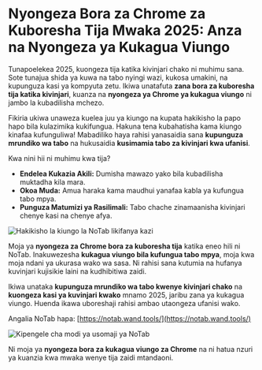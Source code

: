# Nyongeza Bora za Chrome za Kuboresha Tija Mwaka 2025: Anza na Nyongeza ya Kukagua Viungo

Tunapoelekea 2025, kuongeza tija katika kivinjari chako ni muhimu sana. Sote tunajua shida ya kuwa na tabo nyingi wazi, kukosa umakini, na kupunguza kasi ya kompyuta zetu. Ikiwa unatafuta **zana bora za kuboresha tija katika kivinjari**, kuanza na **nyongeza ya Chrome ya kukagua viungo** ni jambo la kubadilisha mchezo.

Fikiria ukiwa unaweza kuelea juu ya kiungo na kupata hakikisho la papo hapo bila kulazimika kukifungua. Hakuna tena kubahatisha kama kiungo kinafaa kufunguliwa! Mabadiliko haya rahisi yanasaidia sana **kupunguza mrundiko wa tabo** na hukusaidia **kusimamia tabo za kivinjari kwa ufanisi**.

Kwa nini hii ni muhimu kwa tija?
*   **Endelea Kukazia Akili:** Dumisha mawazo yako bila kubadilisha muktadha kila mara.
*   **Okoa Muda:** Amua haraka kama maudhui yanafaa kabla ya kufungua tabo mpya.
*   **Punguza Matumizi ya Rasilimali:** Tabo chache zinamaanisha kivinjari chenye kasi na chenye afya.

![Hakikisho la kiungo la NoTab likifanya kazi](images/notab1.png)

Moja ya **nyongeza za Chrome bora za kuboresha tija** katika eneo hili ni NoTab. Inakuwezesha **kukagua viungo bila kufungua tabo mpya**, moja kwa moja ndani ya ukurasa wako wa sasa. Ni rahisi sana kutumia na hufanya kuvinjari kujisikie laini na kudhibitiwa zaidi.

Ikiwa unataka **kupunguza mrundiko wa tabo kwenye kivinjari chako** na **kuongeza kasi ya kuvinjari kwako** mnamo 2025, jaribu zana ya kukagua viungo. Huenda ikawa uboreshaji rahisi ambao utaongeza ufanisi wako.

Angalia NoTab hapa: [https://notab.wand.tools/](https://notab.wand.tools/)

![Kipengele cha modi ya usomaji ya NoTab](images/notab2.png)

Ni moja ya **nyongeza bora za kukagua viungo za Chrome** na ni hatua nzuri ya kuanzia kwa mwaka wenye tija zaidi mtandaoni.
